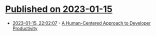 # [Published on 2023-01-15](index.md)

* [2023-01-15, 22:02:07](https://news.ycombinator.com/item?id=34394024) - [A Human-Centered Approach to Developer Productivity](https://ieeexplore.ieee.org/document/9994260)
